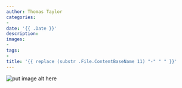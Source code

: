 ```yaml
---
author: Thomas Taylor
categories:
- 
date: '{{ .Date }}'
description: 
images:
- 
tags:
- 
title: '{{ replace (substr .File.ContentBaseName 11) "-" " " }}'
---
```


![put image alt here](images/replace.webp)